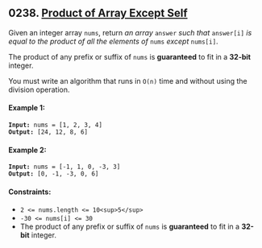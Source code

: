 ## 0238. [Product of Array Except Self](https://leetcode.com/problems/product-of-array-except-self/)

Given an integer array `nums`, return _an array_ `answer` _such that_ `answer[i]` _is equal to the product of all the elements of_ `nums` _except_ `nums[i]`.

The product of any prefix or suffix of `nums` is **guaranteed** to fit in a **32-bit** integer.

You must write an algorithm that runs in `O(n)` time and without using the division operation.

#### **Example 1:**

<pre><code><strong>Input:</strong> nums = [1, 2, 3, 4]
<strong>Output:</strong> [24, 12, 8, 6]</code></pre>

#### **Example 2:**

<pre><code><strong>Input:</strong> nums = [-1, 1, 0, -3, 3]
<strong>Output:</strong> [0, -1, -3, 0, 6]</code></pre>

#### **Constraints:**

- `2 <= nums.length <= 10<sup>5</sup>`
- `-30 <= nums[i] <= 30`
- The product of any prefix or suffix of `nums` is **guaranteed** to fit in a **32-bit** integer.
